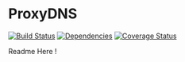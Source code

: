 ProxyDNS
===============
[![Build Status](https://travis-ci.org/RegulateDNS/proxy-dns.svg?branch=master)](https://travis-ci.org/RegulateDNS/proxy-dns)
[![Dependencies](https://david-dm.org/RegulateDNS/proxy-dns.svg)]()
[![Coverage Status](https://coveralls.io/repos/RegulateDNS/proxy-dns/badge.svg?branch=master&service=github)](https://coveralls.io/github/RegulateDNS/proxy-dns?branch=master)


Readme Here !
